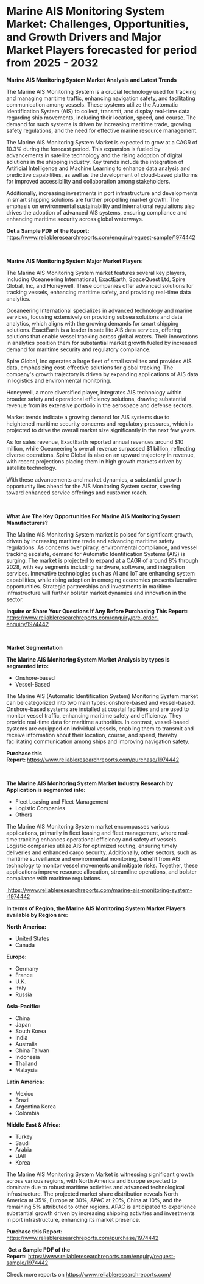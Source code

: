 <p><h1>Marine AIS Monitoring System Market: Challenges, Opportunities, and Growth Drivers and Major Market Players forecasted for period from 2025 - 2032</h1></p><p><strong>Marine AIS Monitoring System Market Analysis and Latest Trends</strong></p>
<p><p>The Marine AIS Monitoring System is a crucial technology used for tracking and managing maritime traffic, enhancing navigation safety, and facilitating communication among vessels. These systems utilize the Automatic Identification System (AIS) to collect, transmit, and display real-time data regarding ship movements, including their location, speed, and course. The demand for such systems is driven by increasing maritime trade, growing safety regulations, and the need for effective marine resource management.</p><p>The Marine AIS Monitoring System Market is expected to grow at a CAGR of 10.3% during the forecast period. This expansion is fueled by advancements in satellite technology and the rising adoption of digital solutions in the shipping industry. Key trends include the integration of Artificial Intelligence and Machine Learning to enhance data analysis and predictive capabilities, as well as the development of cloud-based platforms for improved accessibility and collaboration among stakeholders.</p><p>Additionally, increasing investments in port infrastructure and developments in smart shipping solutions are further propelling market growth. The emphasis on environmental sustainability and international regulations also drives the adoption of advanced AIS systems, ensuring compliance and enhancing maritime security across global waterways.</p></p>
<p><strong>Get a Sample PDF of the Report:&nbsp;</strong> <a href="https://www.reliableresearchreports.com/enquiry/request-sample/1974442?utm_campaign=2514&utm_medium=2&utm_source=Github&utm_content=ia&utm_term=01032025&utm_id=marine-ais-monitoring-system">https://www.reliableresearchreports.com/enquiry/request-sample/1974442</a></p>
<p>&nbsp;</p>
<p><strong>Marine AIS Monitoring System Major Market Players</strong></p>
<p><p>The Marine AIS Monitoring System market features several key players, including Oceaneering International, ExactEarth, SpaceQuest Ltd, Spire Global, Inc, and Honeywell. These companies offer advanced solutions for tracking vessels, enhancing maritime safety, and providing real-time data analytics.</p><p>Oceaneering International specializes in advanced technology and marine services, focusing extensively on providing subsea solutions and data analytics, which aligns with the growing demands for smart shipping solutions. ExactEarth is a leader in satellite AIS data services, offering solutions that enable vessel tracking across global waters. Their innovations in analytics position them for substantial market growth fueled by increased demand for maritime security and regulatory compliance.</p><p>Spire Global, Inc operates a large fleet of small satellites and provides AIS data, emphasizing cost-effective solutions for global tracking. The company's growth trajectory is driven by expanding applications of AIS data in logistics and environmental monitoring.</p><p>Honeywell, a more diversified player, integrates AIS technology within broader safety and operational efficiency solutions, drawing substantial revenue from its extensive portfolio in the aerospace and defense sectors. </p><p>Market trends indicate a growing demand for AIS systems due to heightened maritime security concerns and regulatory pressures, which is projected to drive the overall market size significantly in the next few years.</p><p>As for sales revenue, ExactEarth reported annual revenues around $10 million, while Oceaneering's overall revenue surpassed $1 billion, reflecting diverse operations. Spire Global is also on an upward trajectory in revenue, with recent projections placing them in high growth markets driven by satellite technology. </p><p>With these advancements and market dynamics, a substantial growth opportunity lies ahead for the AIS Monitoring System sector, steering toward enhanced service offerings and customer reach.</p></p>
<p>&nbsp;</p>
<p><strong>What Are The Key Opportunities For Marine AIS Monitoring System Manufacturers?</strong></p>
<p><p>The Marine AIS Monitoring System market is poised for significant growth, driven by increasing maritime trade and advancing maritime safety regulations. As concerns over piracy, environmental compliance, and vessel tracking escalate, demand for Automatic Identification Systems (AIS) is surging. The market is projected to expand at a CAGR of around 8% through 2028, with key segments including hardware, software, and integration services. Innovative technologies such as AI and IoT are enhancing system capabilities, while rising adoption in emerging economies presents lucrative opportunities. Strategic partnerships and investments in maritime infrastructure will further bolster market dynamics and innovation in the sector.</p></p>
<p><strong>Inquire or Share Your Questions If Any Before Purchasing This Report:</strong> <a href="https://www.reliableresearchreports.com/enquiry/pre-order-enquiry/1974442?utm_campaign=2514&utm_medium=2&utm_source=Github&utm_content=ia&utm_term=01032025&utm_id=marine-ais-monitoring-system">https://www.reliableresearchreports.com/enquiry/pre-order-enquiry/1974442</a></p>
<p>&nbsp;</p>
<p><strong>Market Segmentation</strong></p>
<p><strong>The Marine AIS Monitoring System Market Analysis by types is segmented into:</strong></p>
<p><ul><li>Onshore-based</li><li>Vessel-Based</li></ul></p>
<p><p>The Marine AIS (Automatic Identification System) Monitoring System market can be categorized into two main types: onshore-based and vessel-based. Onshore-based systems are installed at coastal facilities and are used to monitor vessel traffic, enhancing maritime safety and efficiency. They provide real-time data for maritime authorities. In contrast, vessel-based systems are equipped on individual vessels, enabling them to transmit and receive information about their location, course, and speed, thereby facilitating communication among ships and improving navigation safety.</p></p>
<p><strong>Purchase this Report:&nbsp;</strong><a href="https://www.reliableresearchreports.com/purchase/1974442?utm_campaign=2514&utm_medium=2&utm_source=Github&utm_content=ia&utm_term=01032025&utm_id=marine-ais-monitoring-system">https://www.reliableresearchreports.com/purchase/1974442</a></p>
<p>&nbsp;</p>
<p><strong>The Marine AIS Monitoring System Market Industry Research by Application is segmented into:</strong></p>
<p><ul><li>Fleet Leasing and Fleet Management</li><li>Logistic Companies</li><li>Others</li></ul></p>
<p><p>The Marine AIS Monitoring System market encompasses various applications, primarily in fleet leasing and fleet management, where real-time tracking enhances operational efficiency and safety of vessels. Logistic companies utilize AIS for optimized routing, ensuring timely deliveries and enhanced cargo security. Additionally, other sectors, such as maritime surveillance and environmental monitoring, benefit from AIS technology to monitor vessel movements and mitigate risks. Together, these applications improve resource allocation, streamline operations, and bolster compliance with maritime regulations.</p></p>
<p><a href="https://www.reliableresearchreports.com/marine-ais-monitoring-system-r1974442?utm_campaign=2514&utm_medium=2&utm_source=Github&utm_content=ia&utm_term=01032025&utm_id=marine-ais-monitoring-system">&nbsp;https://www.reliableresearchreports.com/marine-ais-monitoring-system-r1974442</a></p>
<p><strong>In terms of Region, the Marine AIS Monitoring System Market Players available by Region are:</strong></p>
<p>
    <p> <strong> North America: </strong>
        <ul>
            <li>United States</li>
            <li>Canada</li>
        </ul>
        </p> 
    <p> <strong> Europe: </strong>
        <ul>
            <li>Germany</li>
            <li>France</li>
            <li>U.K.</li>
            <li>Italy</li>
            <li>Russia</li>
        </ul>
        </p> 
    <p> <strong> Asia-Pacific: </strong>
        <ul>
            <li>China</li>
            <li>Japan</li>
            <li>South Korea</li>
            <li>India</li>
            <li>Australia</li>
            <li>China Taiwan</li>
            <li>Indonesia</li>
            <li>Thailand</li>
            <li>Malaysia</li>
        </ul>
        </p> 
    <p> <strong> Latin America: </strong>
        <ul>
            <li>Mexico</li>
            <li>Brazil</li>
            <li>Argentina Korea</li>
            <li>Colombia</li>
        </ul>
        </p> 
    <p> <strong> Middle East & Africa: </strong>
        <ul>
            <li>Turkey</li>
            <li>Saudi</li>
            <li>Arabia</li>
            <li>UAE</li>
            <li>Korea</li>
        </ul>
    </p>
    </p>
<p><p>The Marine AIS Monitoring System Market is witnessing significant growth across various regions, with North America and Europe expected to dominate due to robust maritime activities and advanced technological infrastructure. The projected market share distribution reveals North America at 35%, Europe at 30%, APAC at 20%, China at 10%, and the remaining 5% attributed to other regions. APAC is anticipated to experience substantial growth driven by increasing shipping activities and investments in port infrastructure, enhancing its market presence.</p></p>
<p><strong>Purchase this Report: </strong><a href="https://www.reliableresearchreports.com/purchase/1974442?utm_campaign=2514&utm_medium=2&utm_source=Github&utm_content=ia&utm_term=01032025&utm_id=marine-ais-monitoring-system">https://www.reliableresearchreports.com/purchase/1974442</a></p>
<p>&nbsp;<strong>Get a Sample PDF of the Report:&nbsp;&nbsp;</strong><a href="https://www.reliableresearchreports.com/enquiry/request-sample/1974442?utm_campaign=2514&utm_medium=2&utm_source=Github&utm_content=ia&utm_term=01032025&utm_id=marine-ais-monitoring-system">https://www.reliableresearchreports.com/enquiry/request-sample/1974442</a></p>
<p><strong></strong></p>
<p>Check more reports on <a href="https://www.reliableresearchreports.com/?utm_campaign=2514&utm_medium=2&utm_source=Github&utm_content=ia&utm_term=01032025&utm_id=marine-ais-monitoring-system">https://www.reliableresearchreports.com/</a></p>